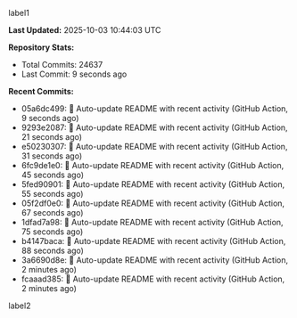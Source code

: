 
label1 
<!-- ACTIVITY_START -->
**Last Updated:** 2025-10-03 10:44:03 UTC

**Repository Stats:**
- Total Commits: 24637
- Last Commit: 9 seconds ago

**Recent Commits:**
- 05a6dc499: 🤖 Auto-update README with recent activity (GitHub Action, 9 seconds ago)
- 9293e2087: 🤖 Auto-update README with recent activity (GitHub Action, 21 seconds ago)
- e50230307: 🤖 Auto-update README with recent activity (GitHub Action, 31 seconds ago)
- 6fc9de1e0: 🤖 Auto-update README with recent activity (GitHub Action, 45 seconds ago)
- 5fed90901: 🤖 Auto-update README with recent activity (GitHub Action, 55 seconds ago)
- 05f2df0e0: 🤖 Auto-update README with recent activity (GitHub Action, 67 seconds ago)
- 1dfad7a98: 🤖 Auto-update README with recent activity (GitHub Action, 75 seconds ago)
- b4147baca: 🤖 Auto-update README with recent activity (GitHub Action, 88 seconds ago)
- 3a6690d8e: 🤖 Auto-update README with recent activity (GitHub Action, 2 minutes ago)
- fcaaad385: 🤖 Auto-update README with recent activity (GitHub Action, 2 minutes ago)
<!-- ACTIVITY_END -->

label2
